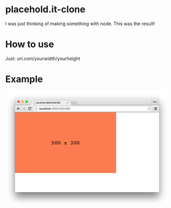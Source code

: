 # placehold.it-clone
I was just thinking of making something with node. This was the result!

# How to use
Just: url.com/yourwidth/yourheight


# Example
![Image of placehold.it-clone](https://raw.githubusercontent.com/samuelchristopher/placehold.it-clone/master/imgs/example.png)
